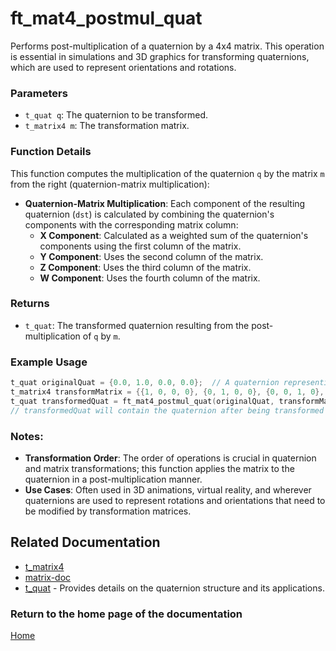 # ft_mat4_postmul_quat
Performs post-multiplication of a quaternion by a 4x4 matrix. This operation is essential in simulations and 3D graphics for transforming quaternions, which are used to represent orientations and rotations.

### Parameters
- `t_quat q`: The quaternion to be transformed.
- `t_matrix4 m`: The transformation matrix.

### Function Details
This function computes the multiplication of the quaternion `q` by the matrix `m` from the right (quaternion-matrix multiplication):
- **Quaternion-Matrix Multiplication**: Each component of the resulting quaternion (`dst`) is calculated by combining the quaternion's components with the corresponding matrix column:
  - **X Component**: Calculated as a weighted sum of the quaternion's components using the first column of the matrix.
  - **Y Component**: Uses the second column of the matrix.
  - **Z Component**: Uses the third column of the matrix.
  - **W Component**: Uses the fourth column of the matrix.

### Returns
- `t_quat`: The transformed quaternion resulting from the post-multiplication of `q` by `m`.

### Example Usage
```c
t_quat originalQuat = {0.0, 1.0, 0.0, 0.0};  // A quaternion representing a 90-degree rotation around the Y-axis
t_matrix4 transformMatrix = {{1, 0, 0, 0}, {0, 1, 0, 0}, {0, 0, 1, 0}, {0, 0, 0, 1}};  // A transformation matrix (e.g., another rotation or scaling)
t_quat transformedQuat = ft_mat4_postmul_quat(originalQuat, transformMatrix);
// transformedQuat will contain the quaternion after being transformed by the matrix
```

### Notes:
- **Transformation Order**: The order of operations is crucial in quaternion and matrix transformations; this function applies the matrix to the quaternion in a post-multiplication manner.
- **Use Cases**: Often used in 3D animations, virtual reality, and wherever quaternions are used to represent rotations and orientations that need to be modified by transformation matrices.

## Related Documentation
- [t_matrix4](./t_matrix4.md)
- [matrix-doc](../matrix-doc.md)
- [t_quat](../../rotation/quaternion/t_quat.md) - Provides details on the quaternion structure and its applications.

### Return to the home page of the documentation
[Home](../home.md)